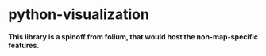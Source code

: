 # python-visualization

#### This library is a spinoff from folium, that would host the non-map-specific features.
